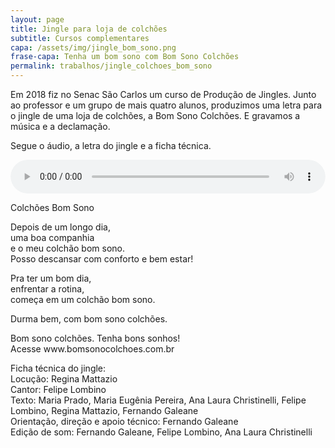 ```yaml
---
layout: page
title: Jingle para loja de colchões
subtitle: Cursos complementares
capa: /assets/img/jingle_bom_sono.png
frase-capa: Tenha um bom sono com Bom Sono Colchões
permalink: trabalhos/jingle_colchoes_bom_sono
---
```



Em 2018 fiz no Senac São Carlos um curso de Produção de Jingles. Junto ao professor e um grupo de mais quatro alunos, produzimos uma letra para o jingle de uma loja de colchões, a Bom Sono Colchões. E gravamos a música e a declamação.

Segue o áudio, a letra do jingle e a ficha técnica.

<audio ref='Bom Sono' controls src="https://github.com/ReMattazio/remattazio.github.io/blob/master/assets/mids/colch%C3%B5es_bom_sonhos_jingle.mp3?raw=true" style="width:100%; border-radius: 2rem;">Desculpe, seu navegador não suporta audio.</audio>

Colchões Bom Sono

Depois de um longo dia,  
uma boa companhia  
e o meu colchão bom sono.  
Posso descansar com conforto e bem estar!  

Pra ter um bom dia,  
enfrentar a rotina,  
começa em um colchão bom sono.

Durma bem, com bom sono colchões.

Bom sono colchões. Tenha bons sonhos!  
Acesse www<span>.</span>bomsonocolchoes<span>.</span>com<span>.</span>br

Ficha técnica do jingle:  
Locução: Regina Mattazio  
Cantor: Felipe Lombino  
Texto: Maria Prado, Maria Eugênia Pereira, Ana Laura Christinelli, Felipe Lombino, Regina Mattazio, Fernando Galeane  
Orientação, direção e apoio técnico: Fernando Galeane  
Edição de som: Fernando Galeane, Felipe Lombino, Ana Laura Christinelli
